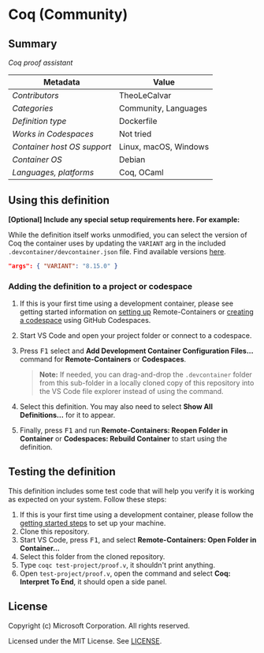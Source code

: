 # Coq (Community)

## Summary

*Coq proof assistant*

| Metadata                    | Value                                                                        |
|---------------------------- | -----------------------------------------------------------------------------|
| *Contributors*              | TheoLeCalvar                                                                 |
| *Categories*                | Community, Languages                                                         |
| *Definition type*           | Dockerfile                                                                   |
| *Works in Codespaces*       | Not tried                                                                    |
| *Container host OS support* | Linux, macOS, Windows                                                        |
| *Container OS*              | Debian                                                                       |
| *Languages, platforms*      | Coq, OCaml                                                                   |


## Using this definition

**[Optional] Include any special setup requirements here. For example:**

While the definition itself works unmodified, you can select the version of Coq the container uses by updating the `VARIANT` arg in the included `.devcontainer/devcontainer.json` file. Find available versions [here](https://hub.docker.com/r/coqorg/coq).

```json
"args": { "VARIANT": "8.15.0" }
```

### Adding the definition to a project or codespace

1. If this is your first time using a development container, please see getting started information on [setting up](https://aka.ms/vscode-remote/containers/getting-started) Remote-Containers or [creating a codespace](https://aka.ms/ghcs-open-codespace) using GitHub Codespaces.

2. Start VS Code and open your project folder or connect to a codespace.

3. Press <kbd>F1</kbd> select and **Add Development Container Configuration Files...** command for **Remote-Containers** or **Codespaces**.

   > **Note:** If needed, you can drag-and-drop the `.devcontainer` folder from this sub-folder in a locally cloned copy of this repository into the VS Code file explorer instead of using the command.

4. Select this definition. You may also need to select **Show All Definitions...** for it to appear.

5. Finally, press <kbd>F1</kbd> and run **Remote-Containers: Reopen Folder in Container** or **Codespaces: Rebuild Container** to start using the definition.

## Testing the definition

This definition includes some test code that will help you verify it is working as expected on your system. Follow these steps:

1. If this is your first time using a development container, please follow the [getting started steps](https://aka.ms/vscode-remote/containers/getting-started) to set up your machine.
2. Clone this repository.
3. Start VS Code, press <kbd>F1</kbd>, and select **Remote-Containers: Open Folder in Container...**
4. Select this folder from the cloned repository.
5. Type `coqc test-project/proof.v`, it shouldn't print anything.
6. Open `test-project/proof.v`, open the command and select **Coq: Interpret To End**, it should open a side panel.

## License

Copyright (c) Microsoft Corporation. All rights reserved.

Licensed under the MIT License. See [LICENSE](https://github.com/Microsoft/vscode-dev-containers/blob/main/LICENSE).